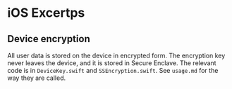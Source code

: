 # iOS Excertps

## Device encryption

All user data is stored on the device in encrypted form. The encryption key never leaves the device, and it is stored in Secure Enclave.
The relevant code is in `DeviceKey.swift` and `SSEncryption.swift`. See `usage.md` for the way they are called.
